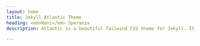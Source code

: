 ```yaml
---
layout: home
title: Jekyll Atlantic Theme
heading: <em>Nani</em> Speranza 
description: Atlantic is a beautiful Tailwind CSS theme for Jekyll. It shows best practices for using Tailwind with Jekyll.

---
```

